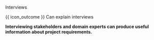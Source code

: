 <span id="title">Interviews</span>

<span id="prereqs"></span>

<span id="outcomes">{{ icon_outcome }} Can explain interviews</span>

<div id="body">

**Interviewing stakeholders and <trigger for="pop:interviews-domainExpert">domain experts</trigger> can produce useful information about project requirements.**

<popover id="pop:interviews-domainExpert" header="" placement="top">
  <div slot="content">
    <include src="../../common/definitions.md#def-domain-expert" />
  </div>
</popover>

</div>

<div id="extras">
</div>